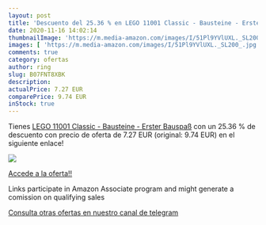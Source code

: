 ```yaml
---
layout: post
title: 'Descuento del 25.36 % en LEGO 11001 Classic - Bausteine - Erster '
date: 2020-11-16 14:02:14
thumbnailImage: 'https://m.media-amazon.com/images/I/51Pl9YVlUXL._SL200_.jpg'
images: [ 'https://m.media-amazon.com/images/I/51Pl9YVlUXL._SL200_.jpg' ]
comments: true
category: ofertas
author: ring
slug: B07FNT8XBK
description:
actualPrice: 7.27 EUR
comparePrice: 9.74 EUR
inStock: true
---
```


Tienes [LEGO 11001 Classic - Bausteine - Erster Bauspaß](https://www.amazon.de/dp/B07FNT8XBK/?tag=tolees0ca-21) con un 25.36 % de descuento con precio de oferta de 7.27 EUR (original: 9.74 EUR) en el siguiente enlace!

[![](https://m.media-amazon.com/images/I/51Pl9YVlUXL._SL200_.jpg)](https://www.amazon.de/dp/B07FNT8XBK/?tag=tolees0ca-21)

[Accede a la oferta!!](https://www.amazon.de/dp/B07FNT8XBK/?tag=tolees0ca-21)

Links participate in Amazon Associate program and might generate a comission on qualifying sales

[Consulta otras ofertas en nuestro canal de telegram](https://t.me/s/ofertas25)
